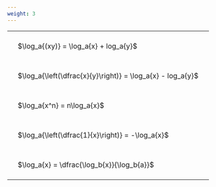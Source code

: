 ```yaml
---
weight: 3
---
```


<style type="text/css">
#T_43b7a th.col_heading {
  text-align: left;
  font-size: 1em;
}
#T_43b7a td {
  text-align: left;
  font-size: 1em;
  padding: 1.5em;
}
</style>
<table id="T_43b7a">
  <thead>
  </thead>
  <tbody>
    <tr>
      <td id="T_43b7a_row0_col0" class="data row0 col0" >$\log_a{(xy)} = \log_a{x} + log_a{y}$</td>
    </tr>
    <tr>
      <td id="T_43b7a_row1_col0" class="data row1 col0" >$\log_a{\left(\dfrac{x}{y}\right)} = \log_a{x} - log_a{y}$</td>
    </tr>
    <tr>
      <td id="T_43b7a_row2_col0" class="data row2 col0" >$\log_a{x^n} = n\log_a{x}$</td>
    </tr>
    <tr>
      <td id="T_43b7a_row3_col0" class="data row3 col0" >$\log_a{\left(\dfrac{1}{x}\right)} = -\log_a{x}$</td>
    </tr>
    <tr>
      <td id="T_43b7a_row4_col0" class="data row4 col0" >$\log_a{x} = \dfrac{\log_b{x}}{\log_b{a}}$</td>
    </tr>
  </tbody>
</table>
